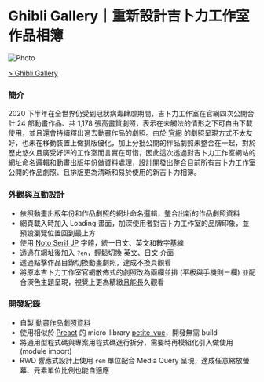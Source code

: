 # Ghibli Gallery｜重新設計吉卜力工作室作品相簿

![Photo](https://cdn.dribbble.com/users/3800131/screenshots/15181266/media/911d9783455dc45f4014b30eb15725e3.png)

[> Ghibli Gallery](https://ghibli-gallery.netlify.app/)

### 簡介
2020 下半年在全世界仍受到冠狀病毒肆虐期間，吉卜力工作室在官網四次公開合計 24 部動畫作品、共 1,178 張高畫質劇照，表示在未觸法的情形之下可自由下載使用，並且還會持續釋出過去動畫作品的劇照。由於 [官網](https://www.ghibli.jp/info/013409/) 的劇照呈現方式不太友好，也未在移動裝置上做排版優化，加上分批公開的作品劇照未整合在一起，對於歷史悠久且廣受好評的工作室而言實在可惜，因此這次透過對吉卜力工作室網站的網址命名邏輯和動畫出版年份做資料處理，設計開發出整合目前所有吉卜力工作室公開的作品劇照、且排版更為清晰和易於使用的新吉卜力相簿。

### 外觀與互動設計
- 依照動畫出版年份和作品劇照的網址命名邏輯，整合出新的作品劇照資料
- 網頁載入時加入 Loading 畫面，加深使用者對吉卜力工作室的品牌印象，並預設瀏覽位置回到最上方
- 使用 [Noto Serif JP](https://fonts.google.com/specimen/Noto+Serif+JP) 字體，統一日文、英文和數字基線
- 透過在網址後加入 `?en`，輕鬆切換 [英文](https://ghibli-gallery.netlify.app/?en)、[日文](https://ghibli-gallery.netlify.app/) 介面
- 透過點擊作品目錄切換動畫劇照，達成不換頁觀看
- 將原本吉卜力工作室官網散佈式的劇照改為兩欄並排 (平板與手機則ㄧ欄) 並配合深色主題呈現，視覺上更為精緻且能長久觀看

### 開發紀錄
- 自製 [動畫作品劇照資料](https://github.com/rayc2045/ghibli-gallery/blob/main/data/works.js)
- 使用相似於 [Preact](https://preactjs.com/) 的 micro-library [petite-vue](https://github.com/vuejs/petite-vue)，開發無需 build
- 將通用型程式碼與專案用程式碼進行拆分，需要時再模組化引入做使用 (module import)
- RWD 響應式設計上使用 `rem` 單位配合 Media Query 呈現，達成任意縮放螢幕、元素單位比例也能自適應
